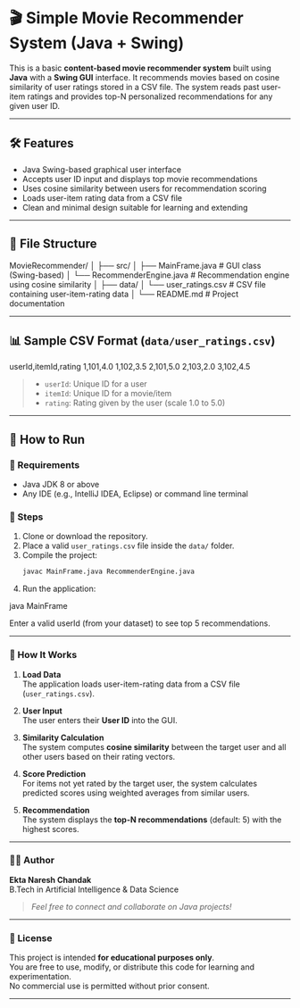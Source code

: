 # 🎬 Simple Movie Recommender System (Java + Swing)

This is a basic **content-based movie recommender system** built using **Java** with a **Swing GUI** interface. It recommends movies based on cosine similarity of user ratings stored in a CSV file. The system reads past user-item ratings and provides top-N personalized recommendations for any given user ID.

---

## 🛠 Features

- Java Swing-based graphical user interface
- Accepts user ID input and displays top movie recommendations
- Uses cosine similarity between users for recommendation scoring
- Loads user-item rating data from a CSV file
- Clean and minimal design suitable for learning and extending

---

## 📁 File Structure

MovieRecommender/
│
├── src/
│   ├── MainFrame.java             # GUI class (Swing-based)
│   └── RecommenderEngine.java     # Recommendation engine using cosine similarity
│
├── data/
│   └── user_ratings.csv           # CSV file containing user-item-rating data
│
└── README.md                      # Project documentation

---

## 📊 Sample CSV Format (`data/user_ratings.csv`)

userId,itemId,rating
1,101,4.0
1,102,3.5
2,101,5.0
2,103,2.0
3,102,4.5


> - `userId`: Unique ID for a user  
> - `itemId`: Unique ID for a movie/item  
> - `rating`: Rating given by the user (scale 1.0 to 5.0)

---

## 🚀 How to Run

### 🧰 Requirements
- Java JDK 8 or above
- Any IDE (e.g., IntelliJ IDEA, Eclipse) or command line terminal

### 🧪 Steps

1. Clone or download the repository.
2. Place a valid `user_ratings.csv` file inside the `data/` folder.
3. Compile the project:
   ```bash
   javac MainFrame.java RecommenderEngine.java
4. Run the application:

java MainFrame

Enter a valid userId (from your dataset) to see top 5 recommendations.

---

### 🧠 How It Works

1. **Load Data**  
   The application loads user-item-rating data from a CSV file (`user_ratings.csv`).

2. **User Input**  
   The user enters their **User ID** into the GUI.

3. **Similarity Calculation**  
   The system computes **cosine similarity** between the target user and all other users based on their rating vectors.

4. **Score Prediction**  
   For items not yet rated by the target user, the system calculates predicted scores using weighted averages from similar users.

5. **Recommendation**  
   The system displays the **top-N recommendations** (default: 5) with the highest scores.

---

### 👩‍💻 Author

**Ekta Naresh Chandak**  
B.Tech in Artificial Intelligence & Data Science  


> _Feel free to connect and collaborate on Java projects!_

---

### 📄 License

This project is intended **for educational purposes only**.  
You are free to use, modify, or distribute this code for learning and experimentation.  
No commercial use is permitted without prior consent.

---
